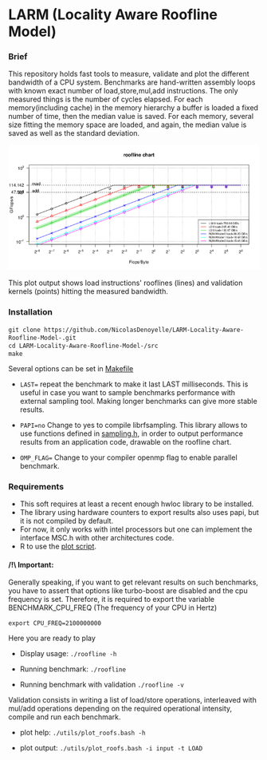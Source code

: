 # LARM (Locality Aware Roofline Model)
### Brief
This repository holds fast tools to measure, validate and plot the different bandwidth of a CPU system.
Benchmarks are hand-written assembly loops with known exact number of load,store,mul,add instructions.
The only measured things is the number of cycles elapsed. 
For each memory(including cache) in the memory hierarchy a buffer is loaded a fixed number of time, then the median value is saved.
For each memory, several size fitting the memory space are loaded, and again, the median value is saved as well as the standard deviation.

![](roofline_chart.png?raw=true)

This plot output shows load instructions' rooflines (lines) and validation kernels (points) hitting the measured bandwidth.

### Installation
```
git clone https://github.com/NicolasDenoyelle/LARM-Locality-Aware-Roofline-Model-.git
cd LARM-Locality-Aware-Roofline-Model-/src
make
```

Several options can be set in [Makefile](./src/Makefile)
* `LAST=` repeat the benchmark to make it last LAST milliseconds. This is useful in case you want to sample benchmarks performance with external sampling tool. Making longer benchmarks can give more stable results.

* `PAPI=no` Change to yes to compile librfsampling. This library allows to use functions defined in [sampling.h](./src/sampling.h),
in order to output performance results from an application code, drawable on the roofline chart.

* `OMP_FLAG=` Change to your compiler openmp flag to enable parallel benchmark.


### Requirements

* This soft requires at least a recent enough hwloc library to be installed.
* The library using hardware counters to export results also uses papi, but it is not compiled by default.
* For now, it only works with intel processors but one can implement the interface MSC.h with other architectures code.
* R to use the [plot script](./utils/plot_roofs.bash).

#### /!\ Important: 
Generally speaking, if you want to get relevant results on such benchmarks, you have to assert that options like turbo-boost are disabled and
the cpu frequency is set.
Therefore, it is required to export the variable BENCHMARK_CPU_FREQ (The frequency of your CPU in Hertz)
```
export CPU_FREQ=2100000000
```
Here you are ready to play

* Display usage: `./roofline -h`

* Running benchmark: `./roofline`

* Running benchmark with validation `./roofline -v`

Validation consists in writing a list of load/store operations, interleaved with mul/add operations depending on the required operational intensity,
compile and run each benchmark.

* plot help: `./utils/plot_roofs.bash -h`

* plot output: `./utils/plot_roofs.bash -i input -t LOAD`


